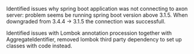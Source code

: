 Identified issues why spring boot application was not connecting to axon server: problem seems be running spring boot version above 3.1.5. When downgraded from 3.4.4 -> 3.1.5 the connection was successfull. 

Identified issues with Lombok annotation procession together with AggregateIdentifier, removed lombok third party dependency to set up classes with code instead.
